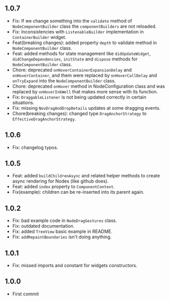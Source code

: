 ## 1.0.7

* Fix: If we change something into the `validate` method of `NodeComponentBuilder` class the `componentBuilders` are not reloaded.
* Fix: Inconsistencies with `ListenableBuilder` implementation in `ContainerBuilder` widget.
* Feat(breaking changes): added property `depth` to validate method in `NodeComponentBuilder` class.
* Feat: added methods for state management like `didUpdateWidget`, `didChangeDependencies`, `initState` and `dispose` methods for `NodeComponentBuilder` class.
* Chore: deprecated `onHoverContainerExpansionDelay` and `onHoverContainer`, and them were replaced by `onHoverCallDelay` and `onTryExpand` into the `NodeComponentBuilder` class.
* Chore: deprecated `onHover` method in NodeConfiguration class and was replaced by `onHoverInkWell` that makes more sense with its function.
* Fix: `DraggableListener` is not being updated correctly in certain situations.
* Fix: missing `NovDragAndDropDetails` updates at some dragging events.
* Chore(breaking changes): changed type `DragAnchorStrategy` to `EffectiveDragAnchorStrategy`.

## 1.0.6

* Fix: changelog typos.

## 1.0.5 

* Feat: added `buildChildrenAsync` and related helper methods to create async rendering for Nodes (like github does).
* Feat: added `index` property to `ComponentContext`.
* Fix(example): children can be re-inserted into its parent again.

## 1.0.2

* Fix: bad example code in `NodeDragGestures` class.
* Fix: outdated documentation.
* Fix: added `TreeView` basic example in README.
* Fix: `addRepaintBoundaries` isn't doing anything.

## 1.0.1

* Fix: missed imports and constant for widgets constructors.

## 1.0.0

* First commit
